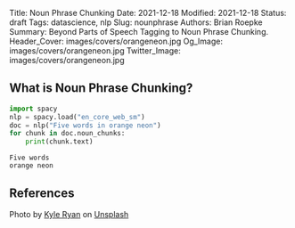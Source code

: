 Title: Noun Phrase Chunking
Date: 2021-12-18
Modified: 2021-12-18
Status: draft
Tags: datascience, nlp
Slug: nounphrase
Authors: Brian Roepke
Summary: Beyond Parts of Speech Tagging to Noun Phrase Chunking.
Header_Cover: images/covers/orangeneon.jpg
Og_Image: images/covers/orangeneon.jpg
Twitter_Image: images/covers/orangeneon.jpg

## What is Noun Phrase Chunking?


```python
import spacy
nlp = spacy.load("en_core_web_sm")
doc = nlp("Five words in orange neon")
for chunk in doc.noun_chunks:
    print(chunk.text)
```
```text
Five words
orange neon
```


## References

Photo by <a href="https://unsplash.com/@kylry?utm_source=unsplash&utm_medium=referral&utm_content=creditCopyText">Kyle  Ryan</a> on <a href="https://unsplash.com/s/photos/phrases?utm_source=unsplash&utm_medium=referral&utm_content=creditCopyText">Unsplash</a>

[^SPACY]: [Spacy: Industrial-Strength Natural Language Processing](https://spacy.io)
